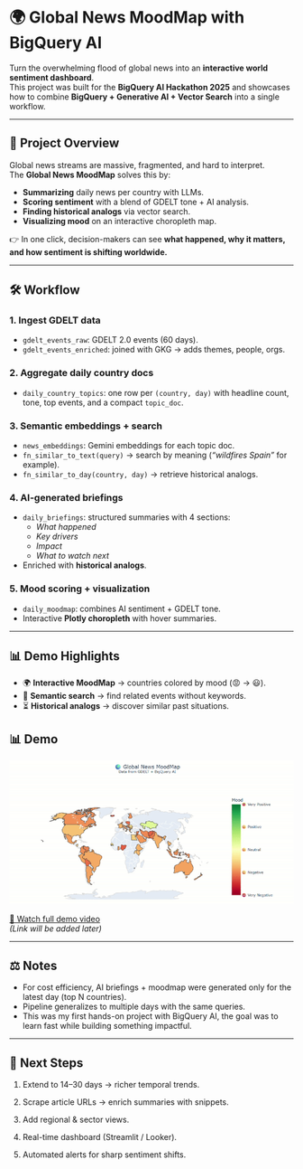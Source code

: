# 🌍 Global News MoodMap with BigQuery AI  

Turn the overwhelming flood of global news into an **interactive world sentiment dashboard**.  
This project was built for the **BigQuery AI Hackathon 2025** and showcases how to combine **BigQuery + Generative AI + Vector Search** into a single workflow.  

---

## 📌 Project Overview  
Global news streams are massive, fragmented, and hard to interpret.  
The **Global News MoodMap** solves this by:  
- **Summarizing** daily news per country with LLMs.  
- **Scoring sentiment** with a blend of GDELT tone + AI analysis.  
- **Finding historical analogs** via vector search.  
- **Visualizing mood** on an interactive choropleth map.  

👉 In one click, decision-makers can see **what happened, why it matters, and how sentiment is shifting worldwide.**  

---

## 🛠️ Workflow  

### 1. Ingest GDELT data  
- `gdelt_events_raw`: GDELT 2.0 events (60 days).  
- `gdelt_events_enriched`: joined with GKG → adds themes, people, orgs.  

### 2. Aggregate daily country docs  
- `daily_country_topics`: one row per `(country, day)` with headline count, tone, top events, and a compact `topic_doc`.  

### 3. Semantic embeddings + search  
- `news_embeddings`: Gemini embeddings for each topic doc.  
- `fn_similar_to_text(query)` → search by meaning (*“wildfires Spain”* for example).  
- `fn_similar_to_day(country, day)` → retrieve historical analogs.  

### 4. AI-generated briefings  
- `daily_briefings`: structured summaries with 4 sections:  
  - *What happened*  
  - *Key drivers*  
  - *Impact*  
  - *What to watch next*  
- Enriched with **historical analogs**.  

### 5. Mood scoring + visualization  
- `daily_moodmap`: combines AI sentiment + GDELT tone.  
- Interactive **Plotly choropleth** with hover summaries.  

---

## 📊 Demo Highlights  
- 🌍 **Interactive MoodMap** → countries colored by mood (😡 → 😃).  
- 🔎 **Semantic search** → find related events without keywords.  
- ⏳ **Historical analogs** → discover similar past situations.  

## 📊 Demo  

![Global News MoodMap Demo](demo.gif)   

[🎥 Watch full demo video](https://your-link-here.com)  
*(Link will be added later)*


---
## ⚖️ Notes
- For cost efficiency, AI briefings + moodmap were generated only for the latest day (top N countries).
- Pipeline generalizes to multiple days with the same queries.
- This was my first hands-on project with BigQuery AI, the goal was to learn fast while building something impactful.
---
## 📌 Next Steps

1. Extend to 14–30 days → richer temporal trends.

2. Scrape article URLs → enrich summaries with snippets.

3. Add regional & sector views.

4. Real-time dashboard (Streamlit / Looker).

5. Automated alerts for sharp sentiment shifts.
